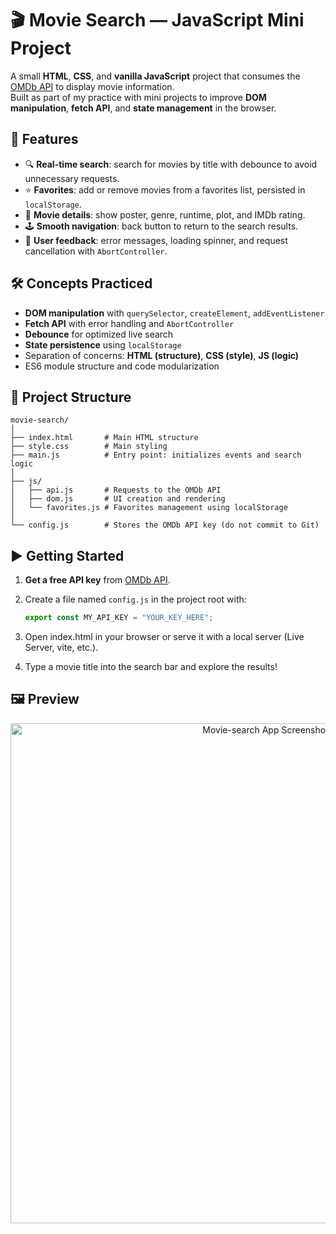 # 🎬 Movie Search — JavaScript Mini Project

A small **HTML**, **CSS**, and **vanilla JavaScript** project that consumes the [OMDb API](https://www.omdbapi.com/) to display movie information.  
Built as part of my practice with mini projects to improve **DOM manipulation**, **fetch API**, and **state management** in the browser.

## 🚀 Features

- 🔍 **Real-time search**: search for movies by title with debounce to avoid unnecessary requests.  
- ⭐ **Favorites**: add or remove movies from a favorites list, persisted in `localStorage`.  
- 📝 **Movie details**: show poster, genre, runtime, plot, and IMDb rating.  
- 🕹️ **Smooth navigation**: back button to return to the search results.  
- 🎯 **User feedback**: error messages, loading spinner, and request cancellation with `AbortController`.

## 🛠️ Concepts Practiced

- **DOM manipulation** with `querySelector`, `createElement`, `addEventListener`  
- **Fetch API** with error handling and `AbortController`  
- **Debounce** for optimized live search  
- **State persistence** using `localStorage`  
- Separation of concerns: **HTML (structure)**, **CSS (style)**, **JS (logic)**  
- ES6 module structure and code modularization

## 📂 Project Structure

```text
movie-search/
│
├── index.html       # Main HTML structure
├── style.css        # Main styling
├── main.js          # Entry point: initializes events and search logic
│
├── js/
│   ├── api.js       # Requests to the OMDb API
│   ├── dom.js       # UI creation and rendering
│   └── favorites.js # Favorites management using localStorage
│
└── config.js        # Stores the OMDb API key (do not commit to Git)
```

## ▶️ Getting Started

1. **Get a free API key** from [OMDb API](https://www.omdbapi.com/apikey.aspx).  
2. Create a file named `config.js` in the project root with:

   ```js
   export const MY_API_KEY = "YOUR_KEY_HERE";
3. Open index.html in your browser or serve it with a local server (Live Server, vite, etc.).
4. Type a movie title into the search bar and explore the results!

## 🖼️ Preview

<p align="center">
  <img src="https://github.com/user-attachments/assets/5a8a152c-eccd-47dc-b73b-66c297575893" alt="Movie-search App Screenshot" width="800" />
</p>
